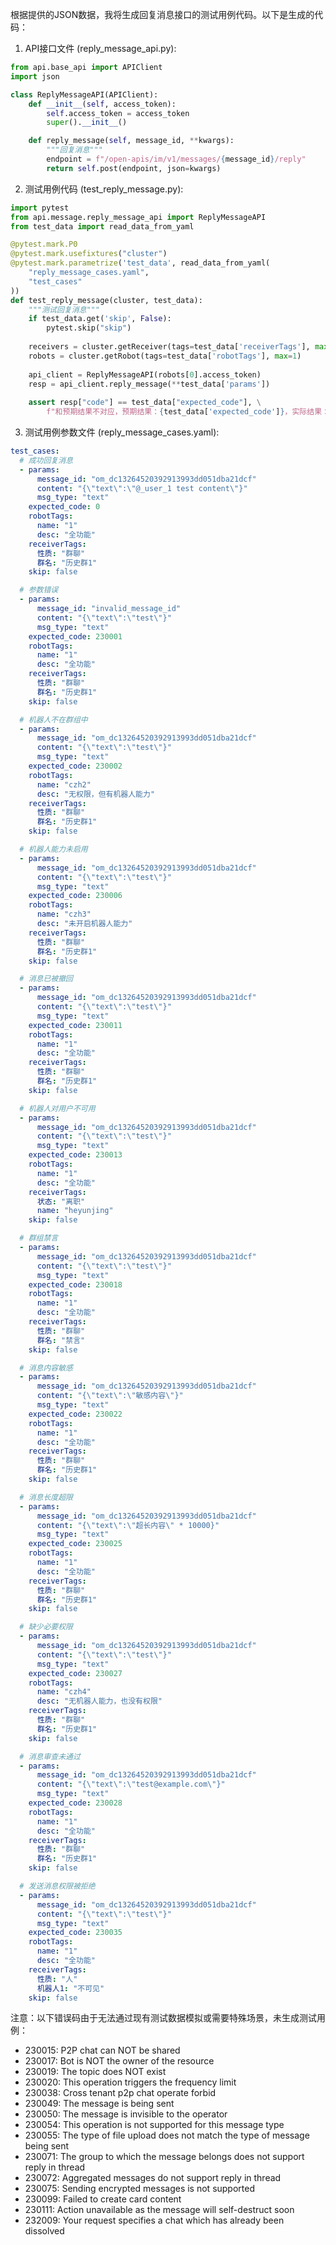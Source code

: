 根据提供的JSON数据，我将生成回复消息接口的测试用例代码。以下是生成的代码：

1. API接口文件 (reply_message_api.py):

```python
from api.base_api import APIClient
import json

class ReplyMessageAPI(APIClient):
    def __init__(self, access_token):
        self.access_token = access_token
        super().__init__()

    def reply_message(self, message_id, **kwargs):
        """回复消息"""
        endpoint = f"/open-apis/im/v1/messages/{message_id}/reply"
        return self.post(endpoint, json=kwargs)
```

2. 测试用例代码 (test_reply_message.py):

```python
import pytest
from api.message.reply_message_api import ReplyMessageAPI
from test_data import read_data_from_yaml

@pytest.mark.P0
@pytest.mark.usefixtures("cluster")
@pytest.mark.parametrize('test_data', read_data_from_yaml(
    "reply_message_cases.yaml",
    "test_cases"
))
def test_reply_message(cluster, test_data):
    """测试回复消息"""
    if test_data.get('skip', False):
        pytest.skip("skip")
    
    receivers = cluster.getReceiver(tags=test_data['receiverTags'], max=1)
    robots = cluster.getRobot(tags=test_data['robotTags'], max=1)
    
    api_client = ReplyMessageAPI(robots[0].access_token)
    resp = api_client.reply_message(**test_data['params'])
    
    assert resp["code"] == test_data["expected_code"], \
        f"和预期结果不对应，预期结果：{test_data['expected_code']}，实际结果：{resp['code']}"
```

3. 测试用例参数文件 (reply_message_cases.yaml):

```yaml
test_cases:
  # 成功回复消息
  - params:
      message_id: "om_dc13264520392913993dd051dba21dcf"
      content: "{\"text\":\"@_user_1 test content\"}"
      msg_type: "text"
    expected_code: 0
    robotTags:
      name: "1"
      desc: "全功能"
    receiverTags:
      性质: "群聊"
      群名: "历史群1"
    skip: false

  # 参数错误
  - params:
      message_id: "invalid_message_id"
      content: "{\"text\":\"test\"}"
      msg_type: "text"
    expected_code: 230001
    robotTags:
      name: "1"
      desc: "全功能"
    receiverTags:
      性质: "群聊"
      群名: "历史群1"
    skip: false

  # 机器人不在群组中
  - params:
      message_id: "om_dc13264520392913993dd051dba21dcf"
      content: "{\"text\":\"test\"}"
      msg_type: "text"
    expected_code: 230002
    robotTags:
      name: "czh2"
      desc: "无权限，但有机器人能力"
    receiverTags:
      性质: "群聊"
      群名: "历史群1"
    skip: false

  # 机器人能力未启用
  - params:
      message_id: "om_dc13264520392913993dd051dba21dcf"
      content: "{\"text\":\"test\"}"
      msg_type: "text"
    expected_code: 230006
    robotTags:
      name: "czh3"
      desc: "未开启机器人能力"
    receiverTags:
      性质: "群聊"
      群名: "历史群1"
    skip: false

  # 消息已被撤回
  - params:
      message_id: "om_dc13264520392913993dd051dba21dcf"
      content: "{\"text\":\"test\"}"
      msg_type: "text"
    expected_code: 230011
    robotTags:
      name: "1"
      desc: "全功能"
    receiverTags:
      性质: "群聊"
      群名: "历史群1"
    skip: false

  # 机器人对用户不可用
  - params:
      message_id: "om_dc13264520392913993dd051dba21dcf"
      content: "{\"text\":\"test\"}"
      msg_type: "text"
    expected_code: 230013
    robotTags:
      name: "1"
      desc: "全功能"
    receiverTags:
      状态: "离职"
      name: "heyunjing"
    skip: false

  # 群组禁言
  - params:
      message_id: "om_dc13264520392913993dd051dba21dcf"
      content: "{\"text\":\"test\"}"
      msg_type: "text"
    expected_code: 230018
    robotTags:
      name: "1"
      desc: "全功能"
    receiverTags:
      性质: "群聊"
      群名: "禁言"
    skip: false

  # 消息内容敏感
  - params:
      message_id: "om_dc13264520392913993dd051dba21dcf"
      content: "{\"text\":\"敏感内容\"}"
      msg_type: "text"
    expected_code: 230022
    robotTags:
      name: "1"
      desc: "全功能"
    receiverTags:
      性质: "群聊"
      群名: "历史群1"
    skip: false

  # 消息长度超限
  - params:
      message_id: "om_dc13264520392913993dd051dba21dcf"
      content: "{\"text\":\"超长内容\" * 10000}"
      msg_type: "text"
    expected_code: 230025
    robotTags:
      name: "1"
      desc: "全功能"
    receiverTags:
      性质: "群聊"
      群名: "历史群1"
    skip: false

  # 缺少必要权限
  - params:
      message_id: "om_dc13264520392913993dd051dba21dcf"
      content: "{\"text\":\"test\"}"
      msg_type: "text"
    expected_code: 230027
    robotTags:
      name: "czh4"
      desc: "无机器人能力，也没有权限"
    receiverTags:
      性质: "群聊"
      群名: "历史群1"
    skip: false

  # 消息审查未通过
  - params:
      message_id: "om_dc13264520392913993dd051dba21dcf"
      content: "{\"text\":\"test@example.com\"}"
      msg_type: "text"
    expected_code: 230028
    robotTags:
      name: "1"
      desc: "全功能"
    receiverTags:
      性质: "群聊"
      群名: "历史群1"
    skip: false

  # 发送消息权限被拒绝
  - params:
      message_id: "om_dc13264520392913993dd051dba21dcf"
      content: "{\"text\":\"test\"}"
      msg_type: "text"
    expected_code: 230035
    robotTags:
      name: "1"
      desc: "全功能"
    receiverTags:
      性质: "人"
      机器人1: "不可见"
    skip: false
```

注意：以下错误码由于无法通过现有测试数据模拟或需要特殊场景，未生成测试用例：
- 230015: P2P chat can NOT be shared
- 230017: Bot is NOT the owner of the resource
- 230019: The topic does NOT exist
- 230020: This operation triggers the frequency limit
- 230038: Cross tenant p2p chat operate forbid
- 230049: The message is being sent
- 230050: The message is invisible to the operator
- 230054: This operation is not supported for this message type
- 230055: The type of file upload does not match the type of message being sent
- 230071: The group to which the message belongs does not support reply in thread
- 230072: Aggregated messages do not support reply in thread
- 230075: Sending encrypted messages is not supported
- 230099: Failed to create card content
- 230111: Action unavailable as the message will self-destruct soon
- 232009: Your request specifies a chat which has already been dissolved